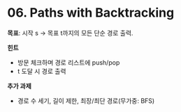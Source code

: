 # 06. Paths with Backtracking
**목표**: 시작 s → 목표 t까지의 모든 단순 경로 출력.

**힌트**
- 방문 체크하며 경로 리스트에 push/pop
- t 도달 시 경로 출력

**추가 과제**
- 경로 수 세기, 길이 제한, 최장/최단 경로(무가중: BFS)
